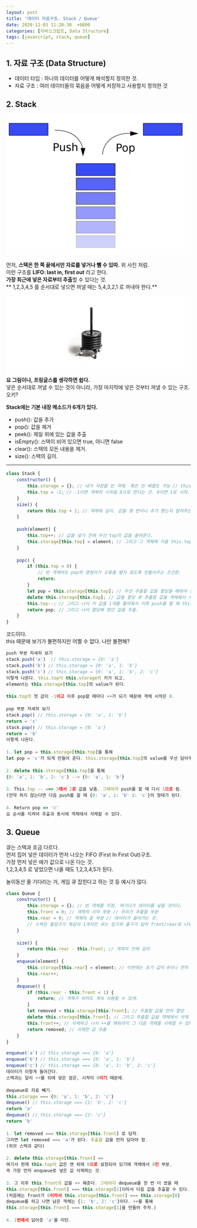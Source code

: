 ```yaml
---
layout: post
title: '데이터 자료구조. Stack / Queue'
date: 2020-12-03 11:20:30  +0800
categories: [자바스크립트, Data Structure]
tags: [javascript, stack, queue]
---
```


## **1. 자료 구조 (Data Structure)**

- 데이터 타입 : 하나의 데이터를 어떻게 해석할지 정의한 것.
- 자료 구조 : 여러 데이터들의 묶음을 어떻게 저장하고 사용할지 정의한 것

## **2. Stack**

![image](/assets/img/sample/stack.png)

먼저, **스택은 한 쪽 끝에서만 자료를 넣거나 뺄 수 있따.** 위 사진 처럼.  
이런 구조를 **LIFO: last in, first out** 라고 한다.  
**가장 최근에 넣은 자료부터 추출**할 수 있다는 것.  
** 1,2,3,4,5 를 순서대로 넣으면 꺼낼 때는 5,4,3,2,1 로 꺼내야 한다.**

![image](/assets/img/sample/stack1.png)
**요 그림이나, 프링글스를 생각하면 쉽다.**  
넣은 순서대로 꺼낼 수 있는 것이 아니라, 가장 마지막에 넣은 것부터 꺼낼 수 있는 구조. 오키?

**Stack에는 기본 내장 메소드가 6개가 있다.**

- push(): 값을 추가
- pop(): 값을 제거
- peek(): 제일 위에 있는 값을 추출
- isEmpty(): 스택이 비어 있으면 true, 아니면 false
- clear(): 스택의 모든 내용을 제거.
- size(): 스택의 길이.

---

```js
class Stack {
	constructor() {
		this.storage = {}; // 내가 저장할 빈 객체. 혹은 빈 배열도 가능 // this.storage ={} 말고 storage = {} 해도 괜찮음.
		this.top = -1; // -1이면 객체의 시작을 0으로 한다는 것. 0이면 1로 시작.
	}
	size() {
		return this.top + 1; // 객체에 길이. 값을 몇 번이나 추가 했는지 알려주는 것.
	}

	push(element) {
		this.top++; // 값을 넣기 전에 우선 top의 값을 올려준다.
		this.storage[this.top] = element; // 그리고 그 객체에 키를 this.top으로 주고, 값을 element.
	}

	pop() {
		if (this.top < 0) {
			// 빈 객체여도 pop의 명령어가 오류를 뱉지 않도록 만들어주는 조건문.
			return;
		}
		let pop = this.storage[this.top]; // 우선 추출할 값을 할당을 해줘야 한다.
		delete this.storage[this.top]; // 값을 할당 후 추출할 값을 객체에서 삭제.
		this.top--; // 그리고 나서 키 값을 1개를 줄여줘서 이후 push를 할 때 this.top의 값이 정상적으로 나오기 위함.
		return pop; // 그리고 나서 할당해 줬던 값을 추출.
	}
}
```

코드이다.  
this 때문에 보기가 불편하지만 어쩔 수 없다. 나만 불편해?

```js
push 부분 자세히 보기
stack.push('a')  // this.storage = {0: 'a'}
stack.push('b') // this.storage = {0: 'a', 1: 'b'}
stack.push('c') // this.storage = {0: 'a', 1: 'b', 2: 'c'}
이렇게 나온다. this.top이 this.storage의 키가 되고,
element는 this.storage[this.top]의 value가 된다.

this.top의 첫 값이 -1이고 이후 pop할 때마다 ++가 되기 때문에 객체 시작은 0.

pop 부분 자세히 보기
stack.pop() // this.storage = {0: 'a', 1: 'b'}
return = 'c'
stack.pop() // this.storage = {0: 'a'}
return = 'b'
이렇게 나온다.

1. let pop = this.storage[this.top]을 통해
let pop = 'c'가 되게 만들어 준다. this.storage[this.top]의 value를 우선 담아주자.

2. delete this.storage[this.top]을 통해
{0: 'a', 1: 'b', 2: 'c'} --> {0: 'a', 1: 'b'}

3. This.top -- ==> 3에서 2로 값을 낮춤. 그래야지 push를 할 때 다시 3으로 됨.
(만약 하지 않는다면 다음 push를 할 때 {0: 'a', 1: 'b' 3: 'c'}의 형태가 된다.

4. Return pop => 'c'
요 순서를 지켜야 추출과 동시에 객체에서 삭제할 수 있다.

```

## **3. Queue**

큐는 스택과 조금 다르다.  
먼저 집어 넣은 데이터가 먼저 나오는 FIFO (First In First Out)구조.  
가장 먼저 넣은 애가 값으로 나온 다는 것.  
1,2,3,4,5 로 넣었으면 나올 때도 1,2,3,4,5가 된다.

놀이동산 줄 기다리는 거, 게임 큐 잡힌다고 하는 것 등 예시가 많다.

```js
class Queue {
	constructor() {
		this.storage = {}; // 빈 객체를 지정. 여기다가 데이터를 넣을 것이다.
		this.front = 0; // 객체의 시작 부분 // 우리가 추출할 부분
		this.rear = 0; // 객체의 끝 부분 // 데이터가 들어가는 곳.
		// 스택은 출입구가 똑같아 1개지만 큐는 입구와 출구가 달라 front/rear로 나뉘는 것.
	}

	size() {
		return this.rear - this.front; // 객체의 전체 길이
	}
	enqueue(element) {
		this.storage[this.rear] = element; // 이번에는 초기 값이 0이니 먼저 데이터를 넣고 그 이후에 ++
		this.rear++;
	}
	dequeue() {
		if (this.rear - this.front < 1) {
			return; // 객체가 비어도 계속 사용할 수 있게.
		}
		let removed = this.storage[this.front]; // 추출할 값을 먼저 할당
		delete this.storage[this.front]; // 그리고 추출할 값을 객체에서 삭제
		this.front++; // 삭제하고 나서 ++를 해줘야지 그 다음 객체를 삭제할 수 있다.
		return removed; // 삭제한 값 추출
	}
}
```

```js
enqueue('a') // this.storage === {0: 'a'}
enqueue('b') // this.storage === {0: 'a', 1: 'b'}
enqueue('c') // this.storage === {0: 'a', 1: 'b', 2: 'c'}
데이터가 이렇게 들어간다.
스택과는 달리 ++를 뒤에 넣은 점은, 시작이 0이기 때문에.

dequeue로 자료 빼기.
this.storage === {0: 'a', 1: 'b', 2: 'c'}
dequeue() // this.storage === {1: 'b', 2: 'c'}
return 'a'
dequeue() // this.storage === {2: 'c'}
return 'b'

1. let removed === this.storage[this.front] 로 담자.
그러면 let removed === 'a'가 된다. 추출할 값을 먼저 담아야 함.
(위의 스택과 같다)

2. delete this.storage[this.front] ==
여기서 현재 this.top의 값은 맨 위에 0으로 설정되어 있기에 객체에서 0인 부분,
즉 가장 먼저 enqueue로 넣은 값 삭제하는 것.

3. 그 이후 this.front의 값을 ++ 해준다. 그래야지 dequeue를 한 번 더 썼을 때
this.storage[this.front] === this.storage[1]이라서 다음 값을 추출할 수 있다.
(처음에는 front가 0이라서 this.storage[this.front] === this.storage[0]
dequeue를 하고 나면 남은 객체는 {1: 'b', 2: 'c'}이다. ++를 통해
this.storage[this.front] === this.storage[1]을 만들어 주자.)

4. 1번에서 담아준 'a'를 리턴.

```
